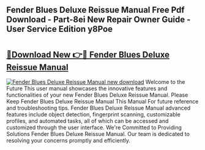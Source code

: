 ## Fender Blues Deluxe Reissue Manual Free Pdf Download - Part-8ei New Repair Owner Guide - User Service Edition y8Poe

# <h2><a href="http://bc2500.oget.top/?id=Fender+Blues+Deluxe+Reissue+Manual">🔗Download New 👉🔴 Fender Blues Deluxe Reissue Manual</a></h2>

[![Fender Blues Deluxe Reissue Manual new download](https://i.imgur.com/5g1atiW.png)](http://bc2500.oget.top/?id=Fender+Blues+Deluxe+Reissue+Manual)
Welcome to the Future This user manual showcases the innovative features and functionalities of your new Fender Blues Deluxe Reissue Manual. Please Keep Fender Blues Deluxe Reissue Manual This Manual For future reference and troubleshooting tips. Fender Blues Deluxe Reissue Manual advanced features include object detection, fingerprint scanning, customizable profiles, and automated tasks, all of which can be accessed and customized through the user interface. We're Committed to Providing Solutions Fender Blues Deluxe Reissue Manual. Our team is dedicated to resolving your concerns promptly and efficiently.
